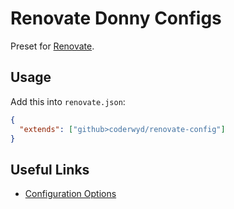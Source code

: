 # Renovate Donny Configs

Preset for [Renovate](https://github.com/renovatebot/renovate).

## Usage

Add this into `renovate.json`:

```json
{
  "extends": ["github>coderwyd/renovate-config"]
}
```

## Useful Links

- [Configuration Options](https://docs.renovatebot.com/configuration-options/)
